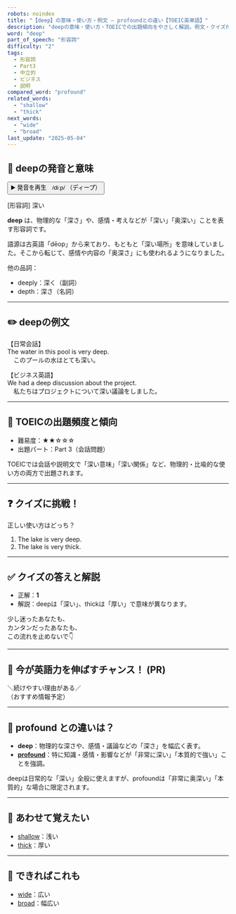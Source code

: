 ```yaml
---
robots: noindex
title: "【deep】の意味・使い方・例文 ― profoundとの違い【TOEIC英単語】"
description: "deepの意味・使い方・TOEICでの出題傾向をやさしく解説。例文・クイズ付きでprofoundとの違いもわかりやすく学べます。"
word: "deep"
part_of_speech: "形容詞"
difficulty: "2"
tags:
  - 形容詞
  - Part3
  - 中立的
  - ビジネス
  - 説明
compared_word: "profound"
related_words:
  - "shallow"
  - "thick"
next_words:
  - "wide"
  - "broad"
last_update: "2025-05-04"
---
```


## 🔰 deepの発音と意味

<button class="play-audio" onclick="playTTS('deep')">
  <span class="play-audio-main">
    ▶️ 発音を再生　/diːp/
  </span>
  <span class="play-audio-sub">
    （ディープ）
  </span>
</button>

[形容詞] 深い

**deep** は、物理的な「深さ」や、感情・考えなどが「深い」「奥深い」ことを表す形容詞です。

語源は古英語「dēop」から来ており、もともと「深い場所」を意味していました。そこから転じて、感情や内容の「奥深さ」にも使われるようになりました。

他の品詞：  
- deeply：深く（副詞）
- depth：深さ（名詞）

---

## ✏️ deepの例文

【日常会話】  
The water in this pool is very deep.  
　このプールの水はとても深い。

【ビジネス英語】  
We had a deep discussion about the project.  
　私たちはプロジェクトについて深い議論をしました。

---

## 🎯 TOEICの出題頻度と傾向

- 難易度：★★☆☆☆
- 出題パート：Part 3（会話問題）

TOEICでは会話や説明文で「深い意味」「深い関係」など、物理的・比喩的な使い方の両方で出題されます。

---

## ❓ クイズに挑戦！

正しい使い方はどっち？

1. The lake is very deep.  
2. The lake is very thick.

---

## ✅ クイズの答えと解説

- 正解：**1**
- 解説：deepは「深い」、thickは「厚い」で意味が異なります。

少し迷ったあなたも、  
カンタンだったあなたも、  
この流れを止めないで👇️

---

## 🚀 今が英語力を伸ばすチャンス！ (PR)

<div class="info-center">
＼続けやすい理由がある／<br>  
（おすすめ情報予定）
</div>

---

## 🤔  profound との違いは？

- **deep**：物理的な深さや、感情・議論などの「深さ」を幅広く表す。
- **[profound](/profound)**：特に知識・感情・影響などが「非常に深い」「本質的で強い」ことを強調。

deepは日常的な「深い」全般に使えますが、profoundは「非常に奥深い」「本質的」な場合に限定されます。

---

## 🧩 あわせて覚えたい

- [shallow](/shallow)：浅い
- [thick](/thick)：厚い

---

## 📖 できればこれも

- [wide](/wide)：広い
- [broad](/broad)：幅広い

<!-- cvid: aid36_bid49 -->
